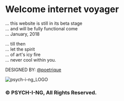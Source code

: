 # Welcome internet voyager    

... this website is still in its beta stage     
... and will be fully functional come     
... January, 2018    
     
... till then     
... let the spirit     
... of art's icy fire     
... never cool within you.     

DESIGNED BY: [@poetrique](http://instagram.com/poetrique)

![psych-i-ng_LOGO](http://res.cloudinary.com/poetrique/image/upload/c_scale,q_auto:best,w_500/v1513300654/psych-i-ng/psych-i-ng.png)

### &copy; PSYCH-I-NG, All Rights Reserved.
